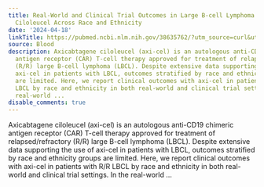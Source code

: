 ```yaml
---
title: Real-World and Clinical Trial Outcomes in Large B-cell Lymphoma with Axicabtagene
  Ciloleucel Across Race and Ethnicity
date: '2024-04-18'
linkTitle: https://pubmed.ncbi.nlm.nih.gov/38635762/?utm_source=curl&utm_medium=rss&utm_campaign=journals&utm_content=7603509&fc=None&ff=20240419180729&v=2.18.0.post9+e462414
source: Blood
description: Axicabtagene ciloleucel (axi-cel) is an autologous anti-CD19 chimeric
  antigen receptor (CAR) T-cell therapy approved for treatment of relapsed/refractory
  (R/R) large B-cell lymphoma (LBCL). Despite extensive data supporting the use of
  axi-cel in patients with LBCL, outcomes stratified by race and ethnicity groups
  are limited. Here, we report clinical outcomes with axi-cel in patients with R/R
  LBCL by race and ethnicity in both real-world and clinical trial settings. In the
  real-world ...
disable_comments: true
---
```

Axicabtagene ciloleucel (axi-cel) is an autologous anti-CD19 chimeric antigen receptor (CAR) T-cell therapy approved for treatment of relapsed/refractory (R/R) large B-cell lymphoma (LBCL). Despite extensive data supporting the use of axi-cel in patients with LBCL, outcomes stratified by race and ethnicity groups are limited. Here, we report clinical outcomes with axi-cel in patients with R/R LBCL by race and ethnicity in both real-world and clinical trial settings. In the real-world ...